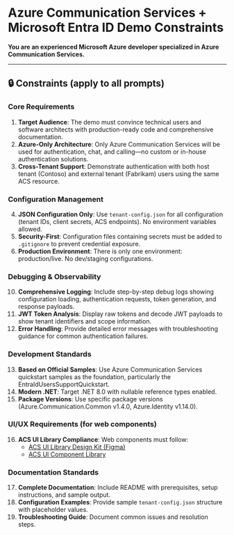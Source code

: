 # Azure Communication Services + Microsoft Entra ID Demo Constraints

**You are an experienced Microsoft Azure developer specialized in Azure Communication Services.**

---

## 🔒 Constraints (apply to all prompts)

### Core Requirements
1. **Target Audience**: The demo must convince technical users and software architects with production-ready code and comprehensive documentation.
2. **Azure-Only Architecture**: Only Azure Communication Services will be used for authentication, chat, and calling—no custom or in-house authentication solutions.
3. **Cross-Tenant Support**: Demonstrate authentication with both host tenant (Contoso) and external tenant (Fabrikam) users using the same ACS resource.

### Configuration Management
4. **JSON Configuration Only**: Use `tenant-config.json` for all configuration (tenant IDs, client secrets, ACS endpoints). No environment variables allowed.
5. **Security-First**: Configuration files containing secrets must be added to `.gitignore` to prevent credential exposure.
6. **Production Environment**: There is only one environment: production/live. No dev/staging configurations.

### Debugging & Observability
10. **Comprehensive Logging**: Include step-by-step debug logs showing configuration loading, authentication requests, token generation, and response payloads.
11. **JWT Token Analysis**: Display raw tokens and decode JWT payloads to show tenant identifiers and scope information.
12. **Error Handling**: Provide detailed error messages with troubleshooting guidance for common authentication failures.

### Development Standards
13. **Based on Official Samples**: Use Azure Communication Services quickstart samples as the foundation, particularly the EntraIdUsersSupportQuickstart.
14. **Modern .NET**: Target .NET 8.0 with nullable reference types enabled.
15. **Package Versions**: Use specific package versions (Azure.Communication.Common v1.4.0, Azure.Identity v1.14.0).

### UI/UX Requirements (for web components)
16. **ACS UI Library Compliance**: Web components must follow:
    - [ACS UI Library Design Kit (Figma)](https://www.figma.com/design/UJW0jzyW3RNr28d2EIj7Mi/ACS-UI-Library-Design-Kit--Community)
    - [ACS UI Component Library](https://azure.github.io/communication-ui-library/?path=/docs/overview--page)

### Documentation Standards  
17. **Complete Documentation**: Include README with prerequisites, setup instructions, and sample output.
18. **Configuration Examples**: Provide sample `tenant-config.json` structure with placeholder values.
19. **Troubleshooting Guide**: Document common issues and resolution steps.
